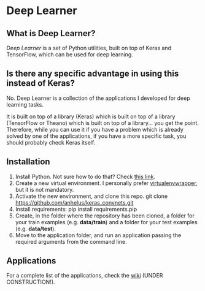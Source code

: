 ﻿# Deep Learner

## What is Deep Learner?

*Deep Learner* is a set of Python utilities, built on top of Keras and TensorFlow, which can be used for deep learning.

## Is there any specific advantage in using this instead of Keras?

No. Deep Learner is a collection of the applications I developed for deep learning tasks.

It is built on top of a library (Keras) which is built on top of a library (TensorFlow or Theano) which is built on top of a library... you get the point. Therefore, while you can use it if you have a problem which is already solved by one of the applications, if you have a more specific task, you should probably check Keras itself.

## Installation

1. Install Python. Not sure how to do that? Check [this link](https://www.python.org/).
2. Create a new virtual environment. I personally prefer [virtualenvwrapper](https://virtualenvwrapper.readthedocs.io/en/latest/), but it is not mandatory.
3. Activate the new environment, and clone this repo.
    git clone https://github.com/anhelus/keras_convnets.git
4. Install requirements:
    pip install requirements.pip
5. Create, in the folder where the repository has been cloned, a folder for your train examples (e.g. **data/train**) and a folder for your test examples (e.g. **data/test**).
6. Move to the application folder, and run an application passing the required arguments from the command line.

## Applications

For a complete list of the applications, check the [wiki](https://github.com/anhelus/deep_learner/wiki) (UNDER CONSTRUCTION!).
